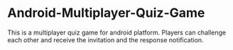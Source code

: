 Android-Multiplayer-Quiz-Game
=============================

This is a multiplayer quiz game for android platform. Players can challenge each other and receive the invitation and the response notification.
